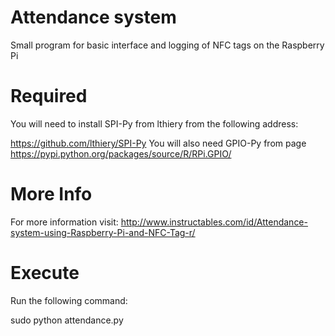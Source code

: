Attendance system
==============

Small program for basic interface and logging of NFC tags on the Raspberry Pi


Required
==============

You will need to install SPI-Py from lthiery from the following address:

https://github.com/lthiery/SPI-Py
You will also need GPIO-Py from page 
https://pypi.python.org/packages/source/R/RPi.GPIO/


More Info
==============

For more information visit: http://www.instructables.com/id/Attendance-system-using-Raspberry-Pi-and-NFC-Tag-r/


Execute
==============

Run the following command:

sudo python attendance.py 

